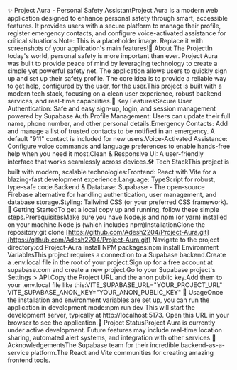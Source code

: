 ✨ Project Aura - Personal Safety AssistantProject Aura is a modern web application designed to enhance personal safety through smart, accessible features. It provides users with a secure platform to manage their profile, register emergency contacts, and configure voice-activated assistance for critical situations.Note: This is a placeholder image. Replace it with screenshots of your application's main features!🚀 About The ProjectIn today's world, personal safety is more important than ever. Project Aura was built to provide peace of mind by leveraging technology to create a simple yet powerful safety net. The application allows users to quickly sign up and set up their safety profile. The core idea is to provide a reliable way to get help, configured by the user, for the user.This project is built with a modern tech stack, focusing on a clean user experience, robust backend services, and real-time capabilities.🌟 Key FeaturesSecure User Authentication: Safe and easy sign-up, login, and session management powered by Supabase Auth.Profile Management: Users can update their full name, phone number, and other personal details.Emergency Contacts: Add and manage a list of trusted contacts to be notified in an emergency. A default "911" contact is included for new users.Voice-Activated Assistance: Configure voice commands and language preferences to enable hands-free help when you need it most.Clean & Responsive UI: A user-friendly interface that works seamlessly across devices.🛠️ Tech StackThis project is built with modern, scalable technologies:Frontend: React with Vite for a blazing-fast development experience.Language: TypeScript for robust, type-safe code.Backend & Database: Supabase - The open-source Firebase alternative for handling authentication, user management, and database storage.Styling: Tailwind CSS (or your preferred CSS framework).🏁 Getting StartedTo get a local copy up and running, follow these simple steps.PrerequisitesMake sure you have Node.js and npm (or yarn) installed on your machine.Node.js (which includes npm)InstallationClone the repository:git clone [https://github.com/Adesh2204/Project-Aura.git](https://github.com/Adesh2204/Project-Aura.git)
Navigate to the project directory:cd Project-Aura
Install NPM packages:npm install
Environment VariablesThis project requires a connection to a Supabase backend.Create a .env.local file in the root of your project.Sign up for a free account at supabase.com and create a new project.Go to your Supabase project's Settings > API.Copy the Project URL and the anon public key.Add them to your .env.local file like this:VITE_SUPABASE_URL="YOUR_PROJECT_URL"
VITE_SUPABASE_ANON_KEY="YOUR_ANON_PUBLIC_KEY"
🏃 UsageOnce the installation and environment variables are set up, you can run the application in development mode:npm run dev
This will start the development server, typically at http://localhost:5173. Open this URL in your browser to see the application.🚧 Project StatusProject Aura is currently under active development. Future features may include real-time location sharing, automated alert systems, and integration with other services.🙏 AcknowledgementsThe Supabase team for their incredible backend-as-a-service platform.The React and Vite communities for creating amazing frontend tools.
